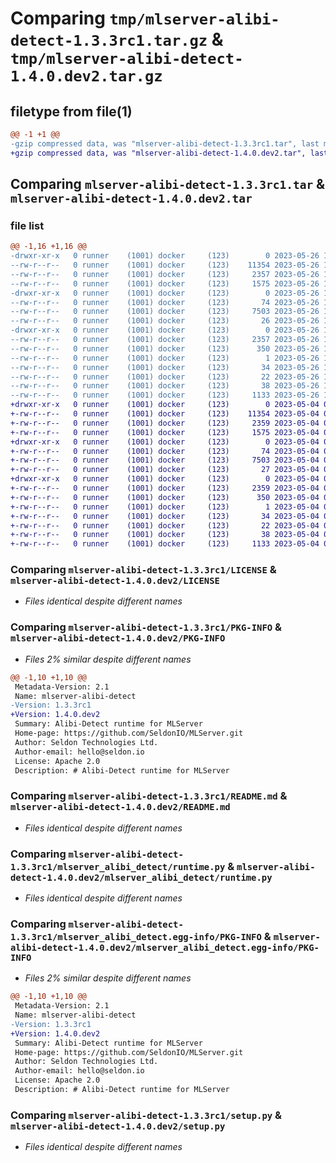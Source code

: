 # Comparing `tmp/mlserver-alibi-detect-1.3.3rc1.tar.gz` & `tmp/mlserver-alibi-detect-1.4.0.dev2.tar.gz`

## filetype from file(1)

```diff
@@ -1 +1 @@
-gzip compressed data, was "mlserver-alibi-detect-1.3.3rc1.tar", last modified: Fri May 26 10:34:50 2023, max compression
+gzip compressed data, was "mlserver-alibi-detect-1.4.0.dev2.tar", last modified: Thu May  4 09:30:37 2023, max compression
```

## Comparing `mlserver-alibi-detect-1.3.3rc1.tar` & `mlserver-alibi-detect-1.4.0.dev2.tar`

### file list

```diff
@@ -1,16 +1,16 @@
-drwxr-xr-x   0 runner    (1001) docker     (123)        0 2023-05-26 10:34:50.500800 mlserver-alibi-detect-1.3.3rc1/
--rw-r--r--   0 runner    (1001) docker     (123)    11354 2023-05-26 10:34:10.000000 mlserver-alibi-detect-1.3.3rc1/LICENSE
--rw-r--r--   0 runner    (1001) docker     (123)     2357 2023-05-26 10:34:50.500800 mlserver-alibi-detect-1.3.3rc1/PKG-INFO
--rw-r--r--   0 runner    (1001) docker     (123)     1575 2023-05-26 10:34:10.000000 mlserver-alibi-detect-1.3.3rc1/README.md
-drwxr-xr-x   0 runner    (1001) docker     (123)        0 2023-05-26 10:34:50.496800 mlserver-alibi-detect-1.3.3rc1/mlserver_alibi_detect/
--rw-r--r--   0 runner    (1001) docker     (123)       74 2023-05-26 10:34:10.000000 mlserver-alibi-detect-1.3.3rc1/mlserver_alibi_detect/__init__.py
--rw-r--r--   0 runner    (1001) docker     (123)     7503 2023-05-26 10:34:10.000000 mlserver-alibi-detect-1.3.3rc1/mlserver_alibi_detect/runtime.py
--rw-r--r--   0 runner    (1001) docker     (123)       26 2023-05-26 10:34:10.000000 mlserver-alibi-detect-1.3.3rc1/mlserver_alibi_detect/version.py
-drwxr-xr-x   0 runner    (1001) docker     (123)        0 2023-05-26 10:34:50.500800 mlserver-alibi-detect-1.3.3rc1/mlserver_alibi_detect.egg-info/
--rw-r--r--   0 runner    (1001) docker     (123)     2357 2023-05-26 10:34:50.000000 mlserver-alibi-detect-1.3.3rc1/mlserver_alibi_detect.egg-info/PKG-INFO
--rw-r--r--   0 runner    (1001) docker     (123)      350 2023-05-26 10:34:50.000000 mlserver-alibi-detect-1.3.3rc1/mlserver_alibi_detect.egg-info/SOURCES.txt
--rw-r--r--   0 runner    (1001) docker     (123)        1 2023-05-26 10:34:50.000000 mlserver-alibi-detect-1.3.3rc1/mlserver_alibi_detect.egg-info/dependency_links.txt
--rw-r--r--   0 runner    (1001) docker     (123)       34 2023-05-26 10:34:50.000000 mlserver-alibi-detect-1.3.3rc1/mlserver_alibi_detect.egg-info/requires.txt
--rw-r--r--   0 runner    (1001) docker     (123)       22 2023-05-26 10:34:50.000000 mlserver-alibi-detect-1.3.3rc1/mlserver_alibi_detect.egg-info/top_level.txt
--rw-r--r--   0 runner    (1001) docker     (123)       38 2023-05-26 10:34:50.500800 mlserver-alibi-detect-1.3.3rc1/setup.cfg
--rw-r--r--   0 runner    (1001) docker     (123)     1133 2023-05-26 10:34:10.000000 mlserver-alibi-detect-1.3.3rc1/setup.py
+drwxr-xr-x   0 runner    (1001) docker     (123)        0 2023-05-04 09:30:37.811358 mlserver-alibi-detect-1.4.0.dev2/
+-rw-r--r--   0 runner    (1001) docker     (123)    11354 2023-05-04 09:29:58.000000 mlserver-alibi-detect-1.4.0.dev2/LICENSE
+-rw-r--r--   0 runner    (1001) docker     (123)     2359 2023-05-04 09:30:37.811358 mlserver-alibi-detect-1.4.0.dev2/PKG-INFO
+-rw-r--r--   0 runner    (1001) docker     (123)     1575 2023-05-04 09:29:58.000000 mlserver-alibi-detect-1.4.0.dev2/README.md
+drwxr-xr-x   0 runner    (1001) docker     (123)        0 2023-05-04 09:30:37.811358 mlserver-alibi-detect-1.4.0.dev2/mlserver_alibi_detect/
+-rw-r--r--   0 runner    (1001) docker     (123)       74 2023-05-04 09:29:58.000000 mlserver-alibi-detect-1.4.0.dev2/mlserver_alibi_detect/__init__.py
+-rw-r--r--   0 runner    (1001) docker     (123)     7503 2023-05-04 09:29:58.000000 mlserver-alibi-detect-1.4.0.dev2/mlserver_alibi_detect/runtime.py
+-rw-r--r--   0 runner    (1001) docker     (123)       27 2023-05-04 09:29:58.000000 mlserver-alibi-detect-1.4.0.dev2/mlserver_alibi_detect/version.py
+drwxr-xr-x   0 runner    (1001) docker     (123)        0 2023-05-04 09:30:37.811358 mlserver-alibi-detect-1.4.0.dev2/mlserver_alibi_detect.egg-info/
+-rw-r--r--   0 runner    (1001) docker     (123)     2359 2023-05-04 09:30:37.000000 mlserver-alibi-detect-1.4.0.dev2/mlserver_alibi_detect.egg-info/PKG-INFO
+-rw-r--r--   0 runner    (1001) docker     (123)      350 2023-05-04 09:30:37.000000 mlserver-alibi-detect-1.4.0.dev2/mlserver_alibi_detect.egg-info/SOURCES.txt
+-rw-r--r--   0 runner    (1001) docker     (123)        1 2023-05-04 09:30:37.000000 mlserver-alibi-detect-1.4.0.dev2/mlserver_alibi_detect.egg-info/dependency_links.txt
+-rw-r--r--   0 runner    (1001) docker     (123)       34 2023-05-04 09:30:37.000000 mlserver-alibi-detect-1.4.0.dev2/mlserver_alibi_detect.egg-info/requires.txt
+-rw-r--r--   0 runner    (1001) docker     (123)       22 2023-05-04 09:30:37.000000 mlserver-alibi-detect-1.4.0.dev2/mlserver_alibi_detect.egg-info/top_level.txt
+-rw-r--r--   0 runner    (1001) docker     (123)       38 2023-05-04 09:30:37.811358 mlserver-alibi-detect-1.4.0.dev2/setup.cfg
+-rw-r--r--   0 runner    (1001) docker     (123)     1133 2023-05-04 09:29:58.000000 mlserver-alibi-detect-1.4.0.dev2/setup.py
```

### Comparing `mlserver-alibi-detect-1.3.3rc1/LICENSE` & `mlserver-alibi-detect-1.4.0.dev2/LICENSE`

 * *Files identical despite different names*

### Comparing `mlserver-alibi-detect-1.3.3rc1/PKG-INFO` & `mlserver-alibi-detect-1.4.0.dev2/PKG-INFO`

 * *Files 2% similar despite different names*

```diff
@@ -1,10 +1,10 @@
 Metadata-Version: 2.1
 Name: mlserver-alibi-detect
-Version: 1.3.3rc1
+Version: 1.4.0.dev2
 Summary: Alibi-Detect runtime for MLServer
 Home-page: https://github.com/SeldonIO/MLServer.git
 Author: Seldon Technologies Ltd.
 Author-email: hello@seldon.io
 License: Apache 2.0
 Description: # Alibi-Detect runtime for MLServer
```

### Comparing `mlserver-alibi-detect-1.3.3rc1/README.md` & `mlserver-alibi-detect-1.4.0.dev2/README.md`

 * *Files identical despite different names*

### Comparing `mlserver-alibi-detect-1.3.3rc1/mlserver_alibi_detect/runtime.py` & `mlserver-alibi-detect-1.4.0.dev2/mlserver_alibi_detect/runtime.py`

 * *Files identical despite different names*

### Comparing `mlserver-alibi-detect-1.3.3rc1/mlserver_alibi_detect.egg-info/PKG-INFO` & `mlserver-alibi-detect-1.4.0.dev2/mlserver_alibi_detect.egg-info/PKG-INFO`

 * *Files 2% similar despite different names*

```diff
@@ -1,10 +1,10 @@
 Metadata-Version: 2.1
 Name: mlserver-alibi-detect
-Version: 1.3.3rc1
+Version: 1.4.0.dev2
 Summary: Alibi-Detect runtime for MLServer
 Home-page: https://github.com/SeldonIO/MLServer.git
 Author: Seldon Technologies Ltd.
 Author-email: hello@seldon.io
 License: Apache 2.0
 Description: # Alibi-Detect runtime for MLServer
```

### Comparing `mlserver-alibi-detect-1.3.3rc1/setup.py` & `mlserver-alibi-detect-1.4.0.dev2/setup.py`

 * *Files identical despite different names*

